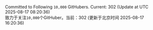 Committed to Following `10,000` GitHubers. Current: <!-- FOLLOWING_COUNT -->302<!-- FOLLOWING_COUNT --> (Update at UTC <!-- LAST_UPDATED -->2025-08-17 08:20:36<!-- LAST_UPDATED -->)<br>
致力于关注`10,000`个GitHuber。当前：<!-- FOLLOWING_COUNT -->302<!-- FOLLOWING_COUNT --> (更新于北京时间 <!-- LAST_UPDATED_CST -->2025-08-17 16:20:36<!-- LAST_UPDATED_CST -->)
